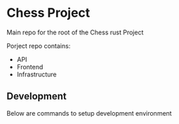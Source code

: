 # Chess Project

Main repo for the root of the Chess rust Project

Porject repo contains:

- API
- Frontend
- Infrastructure

## Development

Below are commands to setup development environment
